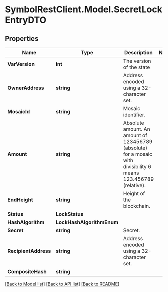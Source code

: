# SymbolRestClient.Model.SecretLockEntryDTO

## Properties

Name | Type | Description | Notes
------------ | ------------- | ------------- | -------------
**VarVersion** | **int** | The version of the state | 
**OwnerAddress** | **string** | Address encoded using a 32-character set. | 
**MosaicId** | **string** | Mosaic identifier. | 
**Amount** | **string** | Absolute amount. An amount of 123456789 (absolute) for a mosaic with divisibility 6 means 123.456789 (relative). | 
**EndHeight** | **string** | Height of the blockchain. | 
**Status** | **LockStatus** |  | 
**HashAlgorithm** | **LockHashAlgorithmEnum** |  | 
**Secret** | **string** | Secret. | 
**RecipientAddress** | **string** | Address encoded using a 32-character set. | 
**CompositeHash** | **string** |  | 

[[Back to Model list]](../README.md#documentation-for-models) [[Back to API list]](../README.md#documentation-for-api-endpoints) [[Back to README]](../README.md)

